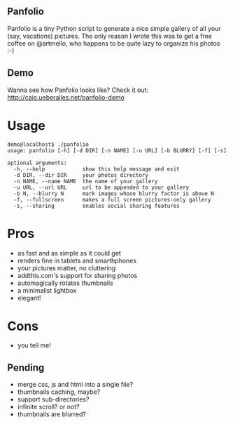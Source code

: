 Panfolio
--------

Panfolio is a tiny Python script to generate a nice simple gallery of all your (say, vacations) pictures. The only reason I wrote this was to get a free coffee on @artmello, who happens to be quite lazy to organize his photos :-)

Demo
----

Wanna see how Panfolio looks like? Check it out: http://caio.ueberalles.net/panfolio-demo

Usage
=====

```
demo@localhost$ ./panfolio
usage: panfolio [-h] [-d DIR] [-n NAME] [-u URL] [-b BLURRY] [-f] [-s]

optional arguments:
  -h, --help            show this help message and exit
  -d DIR, --dir DIR     your photos directory
  -n NAME, --name NAME  the name of your gallery
  -u URL, --url URL     url to be appended to your gallery
  -b N, --blurry N      mark images whose blurry factor is above N
  -f, --fullscreen      makes a full screen pictures-only gallery
  -s, --sharing         enables social sharing features
```

Pros
====

- as fast and as simple as it could get
- renders fine in tablets and smarthphones
- your pictures matter, no cluttering
- addthis.com's support for sharing photos
- automagically rotates thumbnails
- a minimalist lightbox
- elegant!

Cons
====

- you tell me!

Pending
-------

- merge css, js and html into a single file?
- thumbnails caching, maybe?
- support sub-directories?
- infinite scroll? or not?
- thumbnails are blurred?

